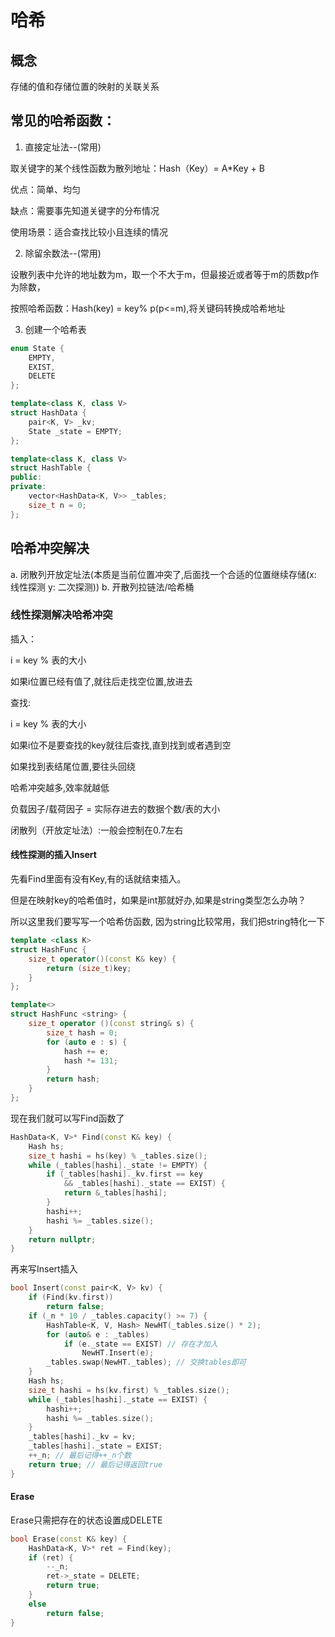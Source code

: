 # 哈希
## 概念

存储的值和存储位置的映射的关联关系

## 常见的哈希函数：

1. 直接定址法--(常用)

取关键字的某个线性函数为散列地址：Hash（Key）= A*Key + B

优点：简单、均匀

缺点：需要事先知道关键字的分布情况

使用场景：适合查找比较小且连续的情况

2. 除留余数法--(常用)

设散列表中允许的地址数为m，取一个不大于m，但最接近或者等于m的质数p作为除数，

按照哈希函数：Hash(key) = key% p(p<=m),将关键码转换成哈希地址

3. 创建一个哈希表
```cpp
enum State {
	EMPTY,
    EXIST,
	DELETE
};

template<class K, class V>
struct HashData {
	pair<K, V> _kv;
	State _state = EMPTY;
};

template<class K, class V>
struct HashTable {
public:
private:
	vector<HashData<K, V>> _tables;
	size_t n = 0;
};
```

## 哈希冲突解决
a. 闭散列开放定址法(本质是当前位置冲突了,后面找一个合适的位置继续存储(x: 线性探测 y: 二次探测))
b. 开散列拉链法/哈希桶

### 线性探测解决哈希冲突
插入：

i = key % 表的大小

如果i位置已经有值了,就往后走找空位置,放进去

查找:

i = key % 表的大小

如果i位不是要查找的key就往后查找,直到找到或者遇到空

如果找到表结尾位置,要往头回绕

哈希冲突越多,效率就越低

负载因子/载荷因子 = 实际存进去的数据个数/表的大小

闭散列（开放定址法）:一般会控制在0.7左右

#### 线性探测的插入Insert
先看Find里面有没有Key,有的话就结束插入。

但是在映射key的哈希值时，如果是int那就好办,如果是string类型怎么办呐？

所以这里我们要写写一个哈希仿函数, 因为string比较常用，我们把string特化一下

```cpp
template <class K> 
struct HashFunc {
	size_t operator()(const K& key) {
		return (size_t)key;
	}
};

template<>
struct HashFunc <string> {
	size_t operator ()(const string& s) {
		size_t hash = 0;
		for (auto e : s) {
			hash += e;
			hash *= 131;
		}
		return hash;
	}
};
```

现在我们就可以写Find函数了
```cpp
HashData<K, V>* Find(const K& key) {
    Hash hs;
    size_t hashi = hs(key) % _tables.size();
    while (_tables[hashi]._state != EMPTY) {
        if (_tables[hashi]._kv.first == key
            && _tables[hashi]._state == EXIST) {
            return &_tables[hashi];
        }
        hashi++;
        hashi %= _tables.size();
    }
    return nullptr;
}
```

再来写Insert插入

```cpp
bool Insert(const pair<K, V> kv) {
	if (Find(kv.first))
		return false;
	if (_n * 10 / _tables.capacity() >= 7) {
		HashTable<K, V, Hash> NewHT(_tables.size() * 2);
		for (auto& e : _tables)
			if (e._state == EXIST) // 存在才加入
				NewHT.Insert(e); 
		_tables.swap(NewHT._tables); // 交换tables即可
	}
	Hash hs;
	size_t hashi = hs(kv.first) % _tables.size();
	while (_tables[hashi]._state == EXIST) {
		hashi++;
		hashi %= _tables.size();
	}
	_tables[hashi]._kv = kv;
	_tables[hashi]._state = EXIST;
	++_n; // 最后记得++_n个数
	return true; // 最后记得返回true
}
```

#### Erase

Erase只需把存在的状态设置成DELETE
```cpp
bool Erase(const K& key) {
	HashData<K, V>* ret = Find(key);
	if (ret) {
		--_n;
		ret->_state = DELETE;
		return true;
	}
	else
		return false;
}
```









